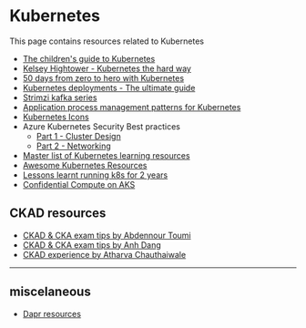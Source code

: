 # Kubernetes

This page contains resources related to Kubernetes

- [The children's guide to Kubernetes](https://cdn.chrisshort.net/The-Illustrated-Childrens-Guide-to-Kubernetes.pdf)
- [Kelsey Hightower - Kubernetes the hard way](https://github.com/kelseyhightower/kubernetes-the-hard-way)
- [50 days from zero to hero with Kubernetes](https://azure.microsoft.com/mediahandler/files/resourcefiles/kubernetes-learning-path/Kubernetes%20Learning%20Path%20version%201.0.pdf?utm_campaign=ossonazure)
- [Kubernetes deployments - The ultimate guide](https://semaphoreci.com/blog/kubernetes-deployment)
- [Strimzi kafka series](https://strimzi.io/2019/04/17/accessing-kafka-part-1.html)
- [Application process management patterns for Kubernetes](https://www.magalix.com/blog/kubernetes-patterns-application-process-management-1)
- [Kubernetes Icons](https://docs.google.com/presentation/d/15h_MHjR2fzXIiGZniUdHok_FP07u1L8MAX5cN1r0j4U/edit#slide=id.g3375c55830_0_0)
- Azure Kubernetes Security Best practices
  - [Part 1 - Cluster Design](https://www.stackrox.com/post/2020/01/azure-kubernetes-aks-security-best-practices-part-1-of-4/)
  - [Part 2 - Networking](https://www.stackrox.com/post/2020/02/azure-kubernetes-aks-security-best-practices-part-2-of-4)
- [Master list of Kubernetes learning resources](https://logz.io/blog/resources-learn-kubernetes/)
- [Awesome Kubernetes Resources](https://github.com/ramitsurana/awesome-kubernetes#Docker)
- [Lessons learnt running k8s for 2 years](https://coderanger.net/lessons-learned/)
- [Confidential Compute on AKS](aka.ms/accsamples)

## CKAD resources

- [CKAD & CKA exam tips by Abdennour Toumi](https://medium.com/faun/my-story-towards-cka-ckad-and-some-tips-daf495e711a9)
- [CKAD & CKA exam tips by Anh Dang](https://medium.com/chotot/tips-tricks-to-pass-certified-kubernetes-application-developer-ckad-exam-67c9e1b32e6e)
- [CKAD experience by Atharva Chauthaiwale](https://www.linkedin.com/pulse/my-ckad-exam-experience-atharva-chauthaiwale/)

---

## miscelaneous

- [Dapr resources](https://www.theurlist.com/dotnet-dapr)
